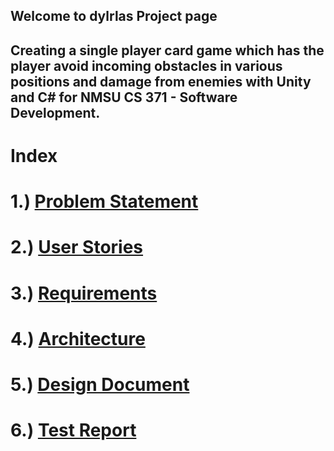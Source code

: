 ## Welcome to dylrlas Project page

## Creating a single player card game which has the player avoid incoming obstacles in various positions and damage from enemies with Unity and C# for NMSU CS 371 - Software Development.


# Index
# 1.) [Problem Statement](https://dylrlas.github.io/finalProject/problem)
# 2.) [User Stories](https://dylrlas.github.io/finalProject/userstories)
# 3.) [Requirements](https://dylrlas.github.io/finalProject/requirements)
# 4.) [Architecture](https://dylrlas.github.io/finalProject/architecture)
# 5.) [Design Document](https://dylrlas.github.io/finalProject/design)
# 6.) [Test Report](https://dylrlas.github.io/finalProject/testreprt)

















